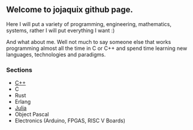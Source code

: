 ## Welcome to jojaquix github page.

Here I will put a variety of programming, engineering, mathematics, systems, rather I will put everything I want :)

And what about me. Well not much to say someone else that works programming almost all the time in C or C++ and
spend time learning new languages, technologies and paradigms.

### Sections

- [C++](cpp.md)
- C
- Rust
- Erlang
- [Julia](julia.md)
- Object Pascal
- Electronics (Arduino, FPGAS, RISC V Boards) 

